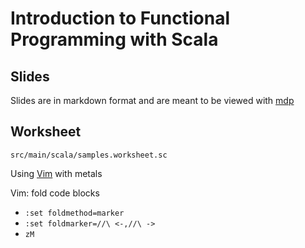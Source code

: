 # Introduction to Functional Programming with Scala 

## Slides

Slides are in markdown format and are meant to be viewed with [mdp](https://github.com/visit1985/mdp)

## Worksheet

`src/main/scala/samples.worksheet.sc`

Using [Vim](https://scalameta.org/metals/docs/editors/vim.html#worksheets) with metals

Vim: fold code blocks
- `:set foldmethod=marker`
- `:set foldmarker=//\ <-,//\ ->`
- `zM`
